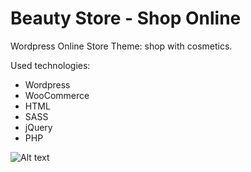 
# Beauty Store - Shop Online

Wordpress Online Store Theme: shop with cosmetics. 

Used technologies:

* Wordpress
* WooCommerce
* HTML
* SASS
* jQuery
* PHP


![Alt text](/beautystore.png?raw=true)



